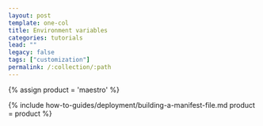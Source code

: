 ```yaml
---
layout: post
template: one-col
title: Environment variables
categories: tutorials
lead: ""
legacy: false
tags: ["customization"]
permalink: /:collection/:path
---
```


{% assign product = 'maestro' %}

{% include how-to-guides/deployment/building-a-manifest-file.md product = product %}